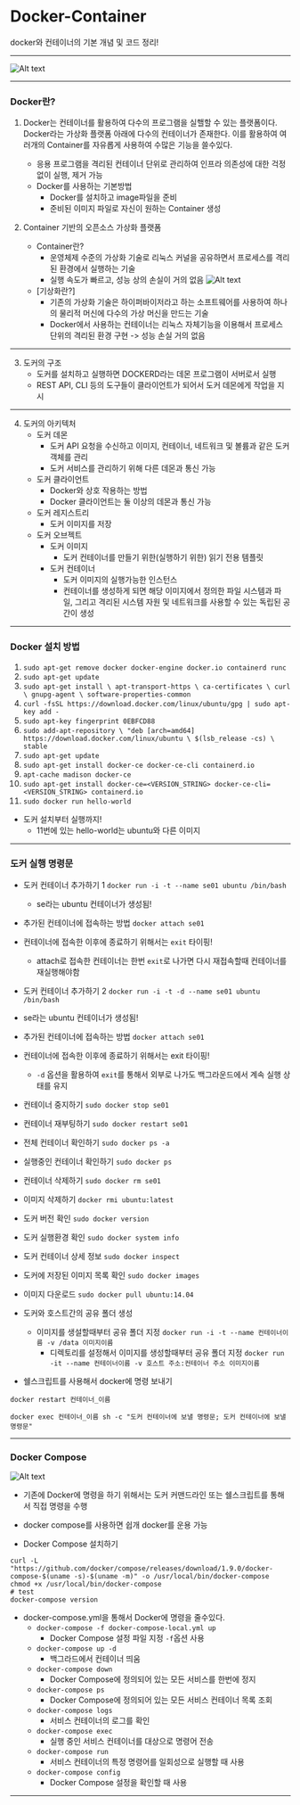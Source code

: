 # Docker-Container
docker와 컨테이너의 기본 개념 및 코드 정리!
<hr/>

![Alt text](picture/docker_logo.png)
<hr />

### Docker란?
  1) Docker는 컨테이너를 활용하여 다수의 프로그램을 실핼할 수 있는 플랫폼이다. Docker라는 가상화 플랫폼 아래에 다수의 컨테이너가 존재한다. 이를 활용하여 여러개의 Container를 자유롭게 사용하여 수많은 기능을 쓸수있다.

     - 응용 프로그램을 격리된 컨테이너 단위로 관리하여 인프라 의존성에 대한 걱정없이 실행, 제거 가능
     - Docker를 사용하는 기본방법
       + Docker를 설치하고 image파일을 준비
       + 준비된 이미지 파일로 자신이 원하는 Container 생성

  2) Container 기반의 오픈소스 가상화 플랫폼
      - Container란?
        + 운영체제 수준의 가상화 기술로 리눅스 커널을 공유하면서 프로세스를 격리된 환경에서 실행하는 기술
        + 실행 속도가 빠르고, 성능 상의 손실이 거의 없음
        ![Alt text](picture/container.png)
      - [기상화란?]
        + 기존의 가상화 기술은 하이퍼바이저라고 하는 소프트웨어를 사용하여 하나의 물리적 머신에 다수의 가상 머신을 만드는 기술
        + Docker에서 사용하는 컨테이너는 리눅스 자체기능을 이용해서 프로세스 단위의 격리된 환경 구현 -> 성능 손실 거의 없음
<hr />

  3) 도커의 구조
      - 도커를 설치하고 실행하면 DOCKERD라는 데몬 프로그램이 서버로서 실행
      - REST API, CLI 등의 도구들이 클라이언트가 되어서 도커 데몬에게 작업을 지시
<hr />

  4) 도커의 아키텍처
      - 도커 데몬
        + 도커 API 요청을 수신하고 이미지, 컨테이너, 네트워크 및 볼륨과 같은 도커 객체를 관리
        + 도커 서비스를 관리하기 위해 다른 데몬과 통신 가능
      - 도커 클라이언트
        + Docker와 상호 작용하는 방법
        + Docker 클라이언트는 둘 이상의 데몬과 통신 가능
      - 도커 레지스트리
        + 도커 이미지를 저장
      - 도커 오브젝트
        + 도커 이미지
            * 도커 컨테이너를 만들기 위한(실행하기 위한) 읽기 전용 템플릿
        + 도커 컨테이너
            * 도커 이미지의 실행가능한 인스턴스
            * 컨테이너를 생성하게 되면 해당 이미지에서 정의한 파일 시스템과 파일, 그리고 격리된 시스템 자원 및 네트워크를 사용할 수 있는 독립된 공간이 생성
<hr />

###  Docker 설치 방법
1) `sudo apt-get remove docker docker-engine docker.io containerd runc`
2) `sudo apt-get update`
3) `sudo apt-get install \ apt-transport-https \ ca-certificates \ curl \ gnupg-agent \ software-properties-common`
4) `curl -fsSL https://download.docker.com/linux/ubuntu/gpg | sudo apt-key add -`
5) `sudo apt-key fingerprint 0EBFCD88`
6) `sudo add-apt-repository \ "deb [arch=amd64] https://download.docker.com/linux/ubuntu \ $(lsb_release -cs) \ stable`
7) `sudo apt-get update`
8) `sudo apt-get install docker-ce docker-ce-cli containerd.io`
9) `apt-cache madison docker-ce`
10) `sudo apt-get install docker-ce=<VERSION_STRING> docker-ce-cli=<VERSION_STRING> containerd.io`
11) `sudo docker run hello-world`

- 도커 설치부터 실행까지!
    + 11번에 있는 hello-world는 ubuntu와 다른 이미지
<hr />

### 도커 실행 명령문
- 도커 컨테이너 추가하기 1
`docker run -i -t --name se01 ubuntu /bin/bash`
  + se라는 ubuntu 컨테이너가 생성됨!

- 추가된 컨테이너에 접속하는 방법 
`docker attach se01`

- 컨테이너에 접속한 이후에 종료하기 위해서는 `exit` 타이핑!
    + attach로 접속한 컨테이너는 한번 `exit`로 나가면 다시 재접속할때 컨테이너를 재실행해야함

- 도커 컨테이너 추가하기 2
`docker run -i -t -d --name se01 ubuntu /bin/bash`

- se라는 ubuntu 컨테이너가 생성됨!

- 추가된 컨테이너에 접속하는 방법 
`docker attach se01`

- 컨테이너에 접속한 이후에 종료하기 위해서는 exit 타이핑!
    + `-d` 옵션을 활용하여 `exit`를 통해서 외부로 나가도 백그라운드에서 계속 실행 상태를 유지

- 컨테이너 중지하기
`sudo docker stop se01`

- 컨테이너 재부팅하기
`sudo docker restart se01`

- 전체 컨테이너 확인하기
`sudo docker ps -a`

- 실행중인 컨테이너 확인하기
`sudo docker ps`

- 컨테이너 삭제하기
`sudo docker rm se01`

- 이미지 삭제하기
`docker rmi ubuntu:latest`

- 도커 버전 확인
`sudo docker version`

- 도커 실행환경 확인
`sudo docker system info`

- 도커 컨테이너 상세 정보
`sudo docker inspect`

- 도커에 저장된 이미지 목록 확인
`sudo docker images`

- 이미지 다운로드
`sudo docker pull ubuntu:14.04`

- 도커와 호스트간의 공유 폴더 생성
  + 이미지를 생설할때부터 공유 폴더 지정
    `docker run -i -t --name 컨테이너이름 -v /data 이미지이름`
      * 디렉토리를 설정해서 이미지를 생성할때부터 공유 폴더 지정
        `docker run -it --name 컨테이너이름 -v 호스트 주소:컨테이너 주소 이미지이름`

- 쉘스크립트를 사용해서 docker에 명령 보내기
```
docker restart 컨테이너_이름

docker exec 컨테이너_이름 sh -c "도커 컨테이너에 보낼 명령문; 도커 컨테이너에 보낼 명령문"
```
<hr />

### Docker Compose
![Alt text](picture/docker_Compose.png)

- 기존에 Docker에 명령을 하기 위해서는 도커 커맨드라인 또는 쉘스크립트를 통해서 직접 명령을 수행
- docker compose를 사용하면 쉽개 docker를 운용 가능

- Docker Compose 설치하기
```
curl -L "https://github.com/docker/compose/releases/download/1.9.0/docker-compose-$(uname -s)-$(uname -m)" -o /usr/local/bin/docker-compose
chmod +x /usr/local/bin/docker-compose
# test
docker-compose version
```

- docker-compose.yml을 통해서 Docker에 명령을 줄수있다.
  + `docker-compose -f docker-compose-local.yml up`
    * Docker Compose 설정 파일 지정 `-f`옵션 사용
  + `docker-compose up -d`
    * 백그라드에서 컨테이너 띄움
  + `docker-compose down`
    * Docker Compose에 정의되어 있는 모든 서비스를 한번에 정지
  + `docker-compose ps`
    * Docker Compose에 정의되어 있는 모든 서비스 컨테이너 목록 조회
  + `docker-compose logs`
    * 서비스 컨테이너의 로그를 확인
  + `docker-compose exec`
    * 실행 중인 서비스 컨테이너를 대상으로 명령어 전송
  + `docker-compose run`
    * 서비스 컨테이너의 특정 명령어를 일회성으로 실행할 때 사용
  + `docker-compose config`
    * Docker Compose 설정을 확인할 때 사용
<hr />